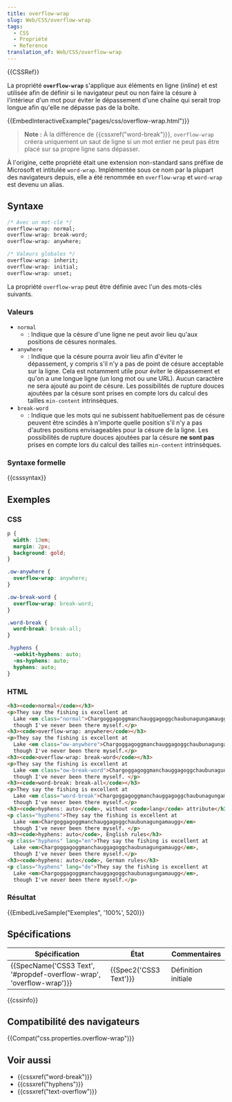 ```yaml
---
title: overflow-wrap
slug: Web/CSS/overflow-wrap
tags:
  - CSS
  - Propriété
  - Reference
translation_of: Web/CSS/overflow-wrap
---
```

{{CSSRef}}

La propriété **`overflow-wrap`** s'applique aux éléments en ligne (_inline_) et est utilisée afin de définir si le navigateur peut ou non faire la césure à l'intérieur d'un mot pour éviter le dépassement d'une chaîne qui serait trop longue afin qu'elle ne dépasse pas de la boîte.

{{EmbedInteractiveExample("pages/css/overflow-wrap.html")}}

> **Note :** À la différence de {{cssxref("word-break")}}, `overflow-wrap` créera uniquement un saut de ligne si un mot entier ne peut pas être placé sur sa propre ligne sans dépasser.

À l'origine, cette propriété était une extension non-standard sans préfixe de Microsoft et intitulée `word-wrap`. Implémentée sous ce nom par la plupart des navigateurs depuis, elle a été renommée en `overflow-wrap` et `word-wrap` est devenu un alias.

## Syntaxe

```css
/* Avec un mot-clé */
overflow-wrap: normal;
overflow-wrap: break-word;
overflow-wrap: anywhere;

/* Valeurs globales */
overflow-wrap: inherit;
overflow-wrap: initial;
overflow-wrap: unset;
```

La propriété `overflow-wrap` peut être définie avec l'un des mots-clés suivants.

### Valeurs

- `normal`
  - : Indique que la césure d'une ligne ne peut avoir lieu qu'aux positions de césures normales.
- `anywhere`
  - : Indique que la césure pourra avoir lieu afin d'éviter le dépassement, y compris s'il n'y a pas de point de césure acceptable sur la ligne. Cela est notamment utile pour éviter le dépassement et qu'on a une longue ligne (un long mot ou une URL). Aucun caractère ne sera ajouté au point de césure. Les possibilités de rupture douces ajoutées par la césure sont prises en compte lors du calcul des tailles `min-content` intrinsèques.
- `break-word`
  - : Indique que les mots qui ne subissent habituellement pas de césure peuvent être scindés à n'importe quelle position s'il n'y a pas d'autres positions envisageables pour la césure de la ligne. Les possibilités de rupture douces ajoutées par la césure **ne sont pas** prises en compte lors du calcul des tailles `min-content` intrinsèques.

### Syntaxe formelle

{{csssyntax}}

## Exemples

### CSS

```css
p {
  width: 13em;
  margin: 2px;
  background: gold;
}

.ow-anywhere {
  overflow-wrap: anywhere;
}

.ow-break-word {
  overflow-wrap: break-word;
}

.word-break {
  word-break: break-all;
}

.hyphens {
  -webkit-hyphens: auto;
  -ms-hyphens: auto;
  hyphens: auto;
}
```

### HTML

```html
<h3><code>normal</code></h3>
<p>They say the fishing is excellent at
  Lake <em class="normal">Chargoggagoggmanchauggagoggchaubunagungamaugg</em>,
  though I've never been there myself.</p>
<h3><code>overflow-wrap: anywhere</code></h3>
<p>They say the fishing is excellent at
  Lake <em class="ow-anywhere">Chargoggagoggmanchauggagoggchaubunagungamaugg</em>,
  though I've never been there myself.</p>
<h3><code>overflow-wrap: break-word</code></h3>
<p>They say the fishing is excellent at
  Lake <em class="ow-break-word">Chargoggagoggmanchauggagoggchaubunagungamaugg</em>,
  though I've never been there myself. </p>
<h3><code>word-break: break-all</code></h3>
<p>They say the fishing is excellent at
  Lake <em class="word-break">Chargoggagoggmanchauggagoggchaubunagungamaugg</em>,
  though I've never been there myself.</p>
<h3><code>hyphens: auto</code>, without <code>lang</code> attribute</h3>
<p class="hyphens">They say the fishing is excellent at
  Lake <em>Chargoggagoggmanchauggagoggchaubunagungamaugg</em>
  though I've never been there myself. </p>
<h3><code>hyphens: auto</code>, English rules</h3>
<p class="hyphens" lang="en">They say the fishing is excellent at
  Lake <em>Chargoggagoggmanchauggagoggchaubunagungamaugg</em>,
  though I've never been there myself.</p>
<h3><code>hyphens: auto</code>, German rules</h3>
<p class="hyphens" lang="de">They say the fishing is excellent at
  Lake <em>Chargoggagoggmanchauggagoggchaubunagungamaugg</em>,
  though I've never been there myself.</p>
```

### Résultat

{{EmbedLiveSample("Exemples", '100%', 520)}}

## Spécifications

| Spécification                                                                                | État                         | Commentaires        |
| -------------------------------------------------------------------------------------------- | ---------------------------- | ------------------- |
| {{SpecName('CSS3 Text', '#propdef-overflow-wrap', 'overflow-wrap')}} | {{Spec2('CSS3 Text')}} | Définition initiale |

{{cssinfo}}

## Compatibilité des navigateurs

{{Compat("css.properties.overflow-wrap")}}

## Voir aussi

- {{cssxref("word-break")}}
- {{cssxref("hyphens")}}
- {{cssxref("text-overflow")}}
